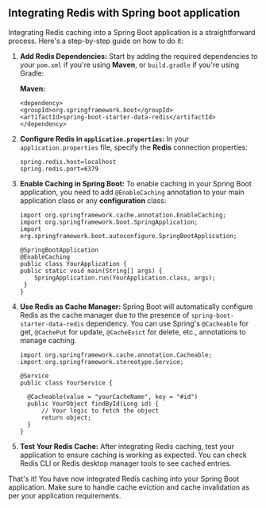 ## Integrating Redis with Spring boot application
Integrating Redis caching into a Spring Boot application is a straightforward process. Here's a step-by-step guide on how to do it:
1.  **Add Redis Dependencies:** Start by adding the required dependencies to your `pom.xml` if you're using **Maven**, or `build.gradle` if you're using Gradle:
          
    **Maven:**  
    ```
    <dependency>
    <groupId>org.springframework.boot</groupId>
    <artifactId>spring-boot-starter-data-redis</artifactId>
    </dependency>
    ```
2.  **Configure Redis in `application.properties`:** In your `application.properties` file, specify the **Redis** connection properties:
    ```
    spring.redis.host=localhost
    spring.redis.port=6379
    ```

3.  **Enable Caching in Spring Boot:** To enable caching in your Spring Boot application, you need to add `@EnableCaching` annotation to your main application class or any **configuration** class:
    ```
    import org.springframework.cache.annotation.EnableCaching;
    import org.springframework.boot.SpringApplication;
    import org.springframework.boot.autoconfigure.SpringBootApplication;

    @SpringBootApplication
    @EnableCaching
    public class YourApplication {
    public static void main(String[] args) {
        SpringApplication.run(YourApplication.class, args);
     }
    }
    ``` 

4.  **Use Redis as Cache Manager:** Spring Boot will automatically configure Redis as the cache manager due to the presence of `spring-boot-starter-data-redis` dependency. You can use Spring's `@Cacheable` for get, `@CachePut` for update, `@CacheEvict` for delete, etc., annotations to manage caching.

    ```
    import org.springframework.cache.annotation.Cacheable;
    import org.springframework.stereotype.Service;

    @Service
    public class YourService {

      @Cacheable(value = "yourCacheName", key = "#id")
      public YourObject findById(Long id) {
          // Your logic to fetch the object
          return object;
      }
    }

    ```
  
5.  **Test Your Redis Cache:** After integrating Redis caching, test your application to ensure caching is working as expected. You can check Redis CLI or Redis desktop manager tools to see cached entries.

That's it! You have now integrated Redis caching into your Spring Boot application. Make sure to handle cache eviction and cache invalidation as per your application requirements.
